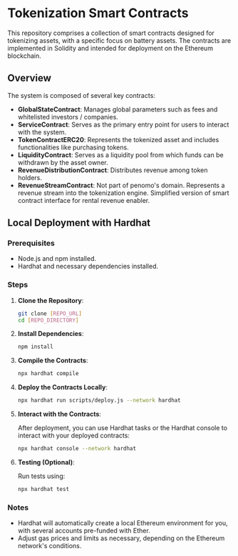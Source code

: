 # Tokenization Smart Contracts

This repository comprises a collection of smart contracts designed for tokenizing assets, with a specific focus on battery assets. The contracts are implemented in Solidity and intended for deployment on the Ethereum blockchain.

## Overview

The system is composed of several key contracts:

- **GlobalStateContract**: Manages global parameters such as fees and whitelisted investors / companies.
- **ServiceContract**: Serves as the primary entry point for users to interact with the system. 
- **TokenContractERC20**: Represents the tokenized asset and includes functionalities like purchasing tokens.
- **LiquidityContract**: Serves as a liquidity pool from which funds can be withdrawn by the asset owner.
- **RevenueDistributionContract**: Distributes revenue among token holders.
- **RevenueStreamContract**: Not part of penomo's domain. Represents a revenue stream into the tokenization engine. Simplified version of smart contract interface for rental revenue enabler.

## Local Deployment with Hardhat

### Prerequisites

- Node.js and npm installed.
- Hardhat and necessary dependencies installed.

### Steps

1. **Clone the Repository**:

    ```bash
    git clone [REPO_URL]
    cd [REPO_DIRECTORY]
    ```

2. **Install Dependencies**:

    ```bash
    npm install
    ```

3. **Compile the Contracts**:

    ```bash
    npx hardhat compile
    ```

4. **Deploy the Contracts Locally**:

    ```bash
    npx hardhat run scripts/deploy.js --network hardhat
    ```

5. **Interact with the Contracts**:

    After deployment, you can use Hardhat tasks or the Hardhat console to interact with your deployed contracts:

    ```bash
    npx hardhat console --network hardhat
    ```

6. **Testing (Optional)**:

    Run tests using:

    ```bash
    npx hardhat test
    ```

### Notes

- Hardhat will automatically create a local Ethereum environment for you, with several accounts pre-funded with Ether.
- Adjust gas prices and limits as necessary, depending on the Ethereum network's conditions.
